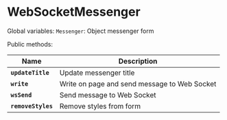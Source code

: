 # WebSocketMessenger

Global variables:
  `Messenger`: Object messenger form
  
Public methods:

| Name  | Description |
| ------------- | ------------- |
| **`updateTitle`**  | Update messenger title  |
| **`write`**  | Write on page and send message to Web Socket  |
| **`wsSend`**  | Send message to Web Socket  |
| **`removeStyles`**  | Remove styles from form  |
